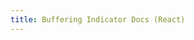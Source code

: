 ```yaml
---
title: Buffering Indicator Docs (React)
---
```


<script>
import Docs from '../_Docs.md';
</script>

<Docs />
